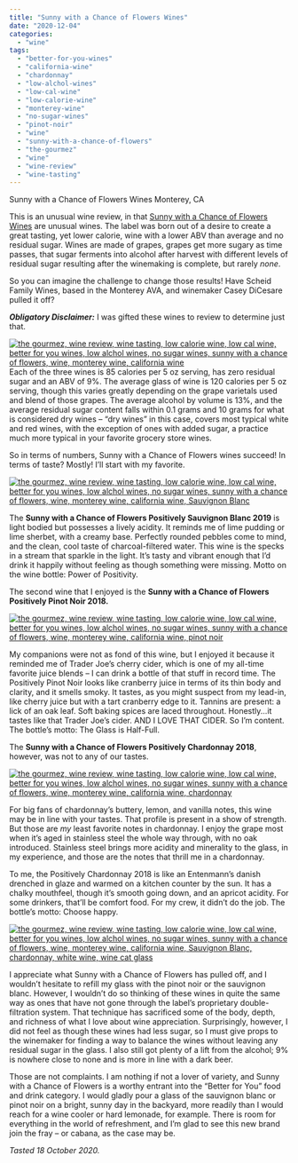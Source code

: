 ```yaml
---
title: "Sunny with a Chance of Flowers Wines"
date: "2020-12-04"
categories:
  - "wine"
tags:
  - "better-for-you-wines"
  - "california-wine"
  - "chardonnay"
  - "low-alchol-wines"
  - "low-cal-wine"
  - "low-calorie-wine"
  - "monterey-wine"
  - "no-sugar-wines"
  - "pinot-noir"
  - "wine"
  - "sunny-with-a-chance-of-flowers"
  - "the-gourmez"
  - "wine"
  - "wine-review"
  - "wine-tasting"
---
```


Sunny with a Chance of Flowers Wines Monterey, CA

This is an unusual wine review, in that [Sunny with a Chance of Flowers Wines](https://sunnywines.com/) are unusual wines. The label was born out of a desire to create a great tasting, yet lower calorie, wine with a lower ABV than average and no residual sugar. Wines are made of grapes, grapes get more sugary as time passes, that sugar ferments into alcohol after harvest with different levels of residual sugar resulting after the winemaking is complete, but rarely _none_.

So you can imagine the challenge to change those results! Have Scheid Family Wines, based in the Monterey AVA, and winemaker Casey DiCesare pulled it off?

**_Obligatory Disclaimer:_** I was gifted these wines to review to determine just that.

[![the gourmez, wine review, wine tasting, low calorie wine, low cal wine, better for you wines, low alchol wines, no sugar wines, sunny with a chance of flowers, wine, monterey wine, california wine](https://thegourmez-wpmedia.s3.amazonaws.com/2020/12/SunnyWithAChance-001-375x500.jpg)](https://thegourmez-wpmedia.s3.amazonaws.com/2020/12/SunnyWithAChance-001.jpg)Each of the three wines is 85 calories per 5 oz serving, has zero residual sugar and an ABV of 9%. The average glass of wine is 120 calories per 5 oz serving, though this varies greatly depending on the grape varietals used and blend of those grapes. The average alcohol by volume is 13%, and the average residual sugar content falls within 0.1 grams and 10 grams for what is considered dry wines – “dry wines” in this case, covers most typical white and red wines, with the exception of ones with added sugar, a practice much more typical in your favorite grocery store wines.

So in terms of numbers, Sunny with a Chance of Flowers wines succeed! In terms of taste? Mostly! I’ll start with my favorite.

[![the gourmez, wine review, wine tasting, low calorie wine, low cal wine, better for you wines, low alchol wines, no sugar wines, sunny with a chance of flowers, wine, monterey wine, california wine, Sauvignon Blanc](https://thegourmez-wpmedia.s3.amazonaws.com/2020/12/SunnyWithAChance-004-375x500.jpg)](https://thegourmez-wpmedia.s3.amazonaws.com/2020/12/SunnyWithAChance-004.jpg)

The **Sunny with a Chance of Flowers Positively Sauvignon Blanc 2019** is light bodied but possesses a lively acidity. It reminds me of lime pudding or lime sherbet, with a creamy base. Perfectly rounded pebbles come to mind, and the clean, cool taste of charcoal-filtered water. This wine is the specks in a stream that sparkle in the light. It’s tasty and vibrant enough that I’d drink it happily without feeling as though something were missing. Motto on the wine bottle: Power of Positivity.

The second wine that I enjoyed is the **Sunny with a Chance of Flowers Positively Pinot Noir 2018.**

[![the gourmez, wine review, wine tasting, low calorie wine, low cal wine, better for you wines, low alchol wines, no sugar wines, sunny with a chance of flowers, wine, monterey wine, california wine, pinot noir](https://thegourmez-wpmedia.s3.amazonaws.com/2020/12/SunnyWithAChance-010-406x500.jpg)](https://thegourmez-wpmedia.s3.amazonaws.com/2020/12/SunnyWithAChance-010.jpg)

My companions were not as fond of this wine, but I enjoyed it because it reminded me of Trader Joe’s cherry cider, which is one of my all-time favorite juice blends – I can drink a bottle of that stuff in record time. The Positively Pinot Noir looks like cranberry juice in terms of its thin body and clarity, and it smells smoky. It tastes, as you might suspect from my lead-in, like cherry juice but with a tart cranberry edge to it. Tannins are present: a lick of an oak leaf. Soft baking spices are laced throughout. Honestly...it tastes like that Trader Joe’s cider. AND I LOVE THAT CIDER. So I’m content. The bottle’s motto: The Glass is Half-Full.

The **Sunny with a Chance of Flowers Positively Chardonnay 2018**, however, was not to any of our tastes.

[![the gourmez, wine review, wine tasting, low calorie wine, low cal wine, better for you wines, low alchol wines, no sugar wines, sunny with a chance of flowers, wine, monterey wine, california wine, chardonnay](https://thegourmez-wpmedia.s3.amazonaws.com/2020/12/SunnyWithAChance-007-362x500.jpg)](https://thegourmez-wpmedia.s3.amazonaws.com/2020/12/SunnyWithAChance-007.jpg)

For big fans of chardonnay’s buttery, lemon, and vanilla notes, this wine may be in line with your tastes. That profile is present in a show of strength. But those are _my_ least favorite notes in chardonnay. I enjoy the grape most when it’s aged in stainless steel the whole way through, with no oak introduced. Stainless steel brings more acidity and minerality to the glass, in my experience, and those are the notes that thrill me in a chardonnay.

To me, the Positively Chardonnay 2018 is like an Entenmann’s danish drenched in glaze and warmed on a kitchen counter by the sun. It has a chalky mouthfeel, though it’s smooth going down, and an apricot acidity. For some drinkers, that’ll be comfort food. For my crew, it didn’t do the job. The bottle’s motto: Choose happy.

[![the gourmez, wine review, wine tasting, low calorie wine, low cal wine, better for you wines, low alchol wines, no sugar wines, sunny with a chance of flowers, wine, monterey wine, california wine, Sauvignon Blanc, chardonnay, white wine, wine cat glass](https://thegourmez-wpmedia.s3.amazonaws.com/2020/12/SunnyWithAChance-008-500x500.jpg)](https://thegourmez-wpmedia.s3.amazonaws.com/2020/12/SunnyWithAChance-008.jpg)

I appreciate what Sunny with a Chance of Flowers has pulled off, and I wouldn’t hesitate to refill my glass with the pinot noir or the sauvignon blanc. However, I wouldn’t do so thinking of these wines in quite the same way as ones that have not gone through the label’s proprietary double-filtration system. That technique has sacrificed some of the body, depth, and richness of what I love about wine appreciation. Surprisingly, however, I did not feel as though these wines had less sugar, so I must give props to the winemaker for finding a way to balance the wines without leaving any residual sugar in the glass. I also still got plenty of a lift from the alcohol; 9% is nowhere close to none and is more in line with a dark beer.

Those are not complaints. I am nothing if not a lover of variety, and Sunny with a Chance of Flowers is a worthy entrant into the “Better for You” food and drink category. I would gladly pour a glass of the sauvignon blanc or pinot noir on a bright, sunny day in the backyard, more readily than I would reach for a wine cooler or hard lemonade, for example. There is room for everything in the world of refreshment, and I’m glad to see this new brand join the fray – or cabana, as the case may be.

_Tasted 18 October 2020._
